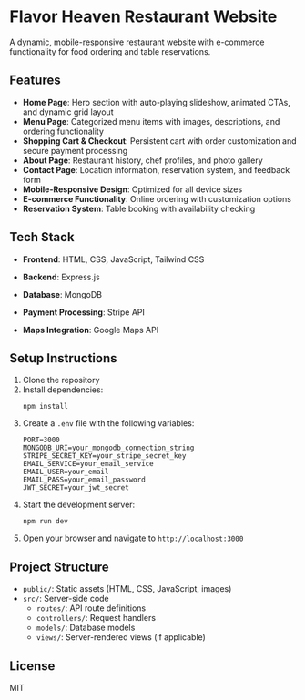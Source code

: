 # Flavor Heaven Restaurant Website

A dynamic, mobile-responsive restaurant website with e-commerce functionality for food ordering and table reservations.

## Features

- **Home Page**: Hero section with auto-playing slideshow, animated CTAs, and dynamic grid layout
- **Menu Page**: Categorized menu items with images, descriptions, and ordering functionality
- **Shopping Cart & Checkout**: Persistent cart with order customization and secure payment processing
- **About Page**: Restaurant history, chef profiles, and photo gallery
- **Contact Page**: Location information, reservation system, and feedback form
- **Mobile-Responsive Design**: Optimized for all device sizes
- **E-commerce Functionality**: Online ordering with customization options
- **Reservation System**: Table booking with availability checking

## Tech Stack

- **Frontend**: HTML, CSS, JavaScript, Tailwind CSS

- **Backend**: Express.js
- **Database**: MongoDB
- **Payment Processing**: Stripe API
- **Maps Integration**: Google Maps API

## Setup Instructions

1. Clone the repository
2. Install dependencies:
   ```
   npm install
   ```
3. Create a `.env` file with the following variables:
   ```
   PORT=3000
   MONGODB_URI=your_mongodb_connection_string
   STRIPE_SECRET_KEY=your_stripe_secret_key
   EMAIL_SERVICE=your_email_service
   EMAIL_USER=your_email
   EMAIL_PASS=your_email_password
   JWT_SECRET=your_jwt_secret
   ```
4. Start the development server:
   ```
   npm run dev
   ```
5. Open your browser and navigate to `http://localhost:3000`

## Project Structure

- `public/`: Static assets (HTML, CSS, JavaScript, images)
- `src/`: Server-side code
  - `routes/`: API route definitions
  - `controllers/`: Request handlers
  - `models/`: Database models
  - `views/`: Server-rendered views (if applicable)

## License

MIT 